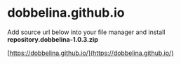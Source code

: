 # dobbelina.github.io
Add source url below into your file manager and install **repository.dobbelina-1.0.3.zip**

[https://dobbelina.github.io/](https://dobbelina.github.io/)
